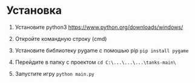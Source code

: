 # Установка

1) Установите python3
https://www.python.org/downloads/windows/

2) Откройте командную строку (cmd)

3) Установите библиотеку pygame с помошью pip
`pip install pygame`

4) Перейдите в папку с проектом `cd C:\...\...\...\tanks-main\`

5) Запустите игру
`python main.py`
